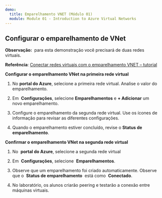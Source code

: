 ```yaml
---
demo:
  title: Emparelhamento VNET (Módulo 01)
  module: Module 01 - Introduction to Azure Virtual Networks
---
```

## Configurar o emparelhamento de VNet

**Observação:**  para esta demonstração você precisará de duas redes virtuais.

**Referência**: [Conectar redes virtuais com o emparelhamento VNET – tutorial](https://docs.microsoft.com/azure/virtual-network/tutorial-connect-virtual-networks-portal)

**Configurar o emparelhamento VNet na primeira rede virtual**

1. No **portal do Azure**, selecione a primeira rede virtual. Analise o valor do emparelhamento. 

1. Em  **Configurações**, selecione **Emparelhamentos** e **+ Adicionar** um novo emparelhamento.

1. Configure o emparelhamento da segunda rede virtual. Use os ícones de informação para revisar as diferentes configurações. 

1. Quando o emparelhamento estiver concluído, revise o **Status de emparelhamento**. 

**Confirmar o emparelhamento VNet na segunda rede virtual**

1. No  **portal do Azure**, selecione a segunda rede virtual

1. Em  **Configurações**, selecione  **Emparelhamentos**.

1. Observe que um emparelhamento foi criado automaticamente. Observe que o  **Status de emparelhamento**  está como  **Conectado**.

1. No laboratório, os alunos criarão peering e testarão a conexão entre máquinas virtuais. 
